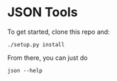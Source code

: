 # JSON Tools #


To get started, clone this repo and:

```
./setup.py install
```

From there, you can just do

```
json --help
```
